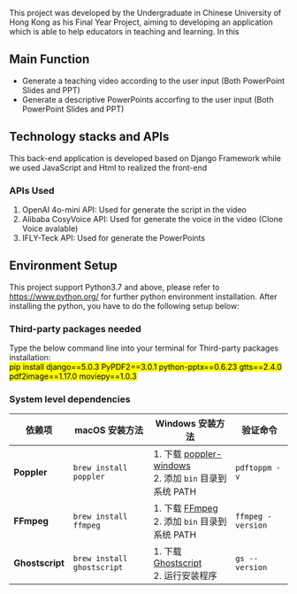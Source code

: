 This project was developed by the Undergraduate in Chinese University of Hong Kong as his Final Year Project, aiming to developing an application which is able to help educators in teaching and learning. In this 
## Main Function
- Generate a teaching video according to the user input (Both PowerPoint Slides and PPT)
- Generate a descriptive PowerPoints accorfing to the user input (Both PowerPoint Slides and PPT)
## Technology stacks and APIs
This back-end application is developed based on Django Framework while we used JavaScript and Html to realized the front-end
### APIs Used
1. OpenAI 4o-mini API: Used for generate the script in the video
2. Alibaba CosyVoice API: Used for generate the voice in the video (Clone Voice avalable)
3. IFLY-Teck API: Used for generate the PowerPoints
## Environment Setup
This project support Python3.7 and above, please refer to https://www.python.org/ for further python environment installation. After installing the python, you have to do the following setup below:
### Third-party packages needed
Type the below command line into your terminal for Third-party packages installation: <br>
<mark> pip install django==5.0.3 PyPDF2==3.0.1 python-pptx==0.6.23 gtts==2.4.0 pdf2image==1.17.0 moviepy==1.0.3 </mark>
### System level dependencies
| 依赖项     | macOS 安装方法                     | Windows 安装方法                                                                 | 验证命令              |
|------------|-----------------------------------|---------------------------------------------------------------------------------|-----------------------|
| **Poppler** | `brew install poppler`            | 1. 下载 [poppler-windows](https://github.com/oschwartz10612/poppler-windows/releases)<br>2. 添加 `bin` 目录到系统 PATH | `pdftoppm -v`         |
| **FFmpeg**  | `brew install ffmpeg`             | 1. 下载 [FFmpeg](https://ffmpeg.org/download.html)<br>2. 添加 `bin` 目录到系统 PATH       | `ffmpeg -version`     |
| **Ghostscript** | `brew install ghostscript`    | 1. 下载 [Ghostscript](https://www.ghostscript.com/releases/gsdnld.html)<br>2. 运行安装程序 | `gs --version`        |
   
   

